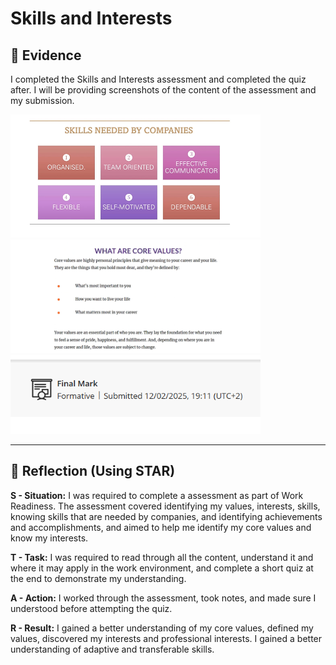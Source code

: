 # Skills and Interests

## 📄 Evidence
I completed the Skills and Interests assessment and completed the quiz after. I will be providing screenshots of the content of the assessment and my submission.

<img src="evidence/images/company-skills.PNG" alt="Scrrenshot of Company Skills" width="400">
<img src="evidence/images/core-values.PNG" alt="Screenshot of Core Values" width="400">
<img src="evidence/images/skills-submission.PNG" alt="Screenshot of Submission" width="400">

---

## 🧠 Reflection (Using STAR)

**S - Situation:**
I was required to complete a assessment as part of Work Readiness. The assessment covered identifying my values, interests, skills, knowing skills that are needed by companies, and identifying achievements and accomplishments, and aimed to help me identify my core values and know my interests.  

**T - Task:**
I was required to read through all the content, understand it and where it may apply in the work environment, and complete a short quiz at the end to demonstrate my understanding.

**A - Action:**
I worked through the assessment, took notes, and made sure I understood before attempting the quiz. 

**R - Result:**
I gained a better understanding of my core values, defined my values, discovered my interests and professional interests. I gained a better understanding of adaptive and transferable skills.
